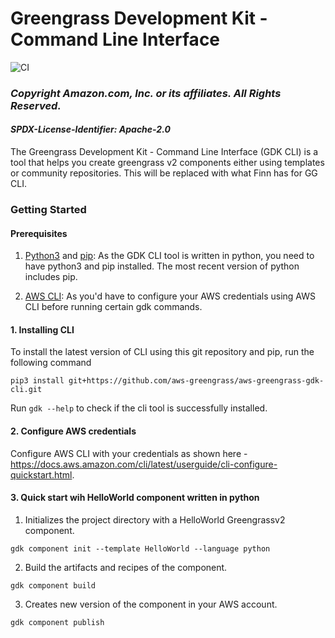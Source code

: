 # Greengrass Development Kit - Command Line Interface
![CI](https://github.com/aws-greengrass/aws-greengrass-gdk-cli/workflows/CI/badge.svg?branch=main)

### *Copyright Amazon.com, Inc. or its affiliates. All Rights Reserved.*
#### *SPDX-License-Identifier: Apache-2.0*

The Greengrass Development Kit - Command Line Interface (GDK CLI) is a tool that helps you create greengrass v2 components either using templates or community repositories. This will be replaced with what Finn has for GG CLI. 

### Getting Started

#### Prerequisites
 1. [Python3](https://www.python.org/downloads/) and [pip](https://pip.pypa.io/en/latest/installation/): As the GDK CLI tool is written in python, you need to have python3 and pip installed. The most recent version of python includes pip.

 2. [AWS CLI](https://docs.aws.amazon.com/cli/latest/userguide/getting-started-install.html): As you'd have to configure your AWS credentials using AWS CLI before running certain gdk commands. 

#### 1. Installing CLI

To install the latest version of CLI using this git repository and pip, run the following command

`pip3 install git+https://github.com/aws-greengrass/aws-greengrass-gdk-cli.git`

Run `gdk --help` to check if the cli tool is successfully installed.

#### 2. Configure AWS credentials

Configure AWS CLI with your credentials as shown here - https://docs.aws.amazon.com/cli/latest/userguide/cli-configure-quickstart.html.

#### 3. Quick start wih HelloWorld component written in python

1. Initializes the project directory with a HelloWorld Greengrassv2 component. 

`gdk component init --template HelloWorld --language python`

2. Build the artifacts and recipes of the component. 

`gdk component build`

3. Creates new version of the component in your AWS account. 

`gdk component publish`

